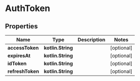 
# AuthToken

## Properties
| Name | Type | Description | Notes |
| ------------ | ------------- | ------------- | ------------- |
| **accessToken** | **kotlin.String** |  |  [optional] |
| **expiresAt** | **kotlin.String** |  |  [optional] |
| **idToken** | **kotlin.String** |  |  [optional] |
| **refreshToken** | **kotlin.String** |  |  [optional] |
